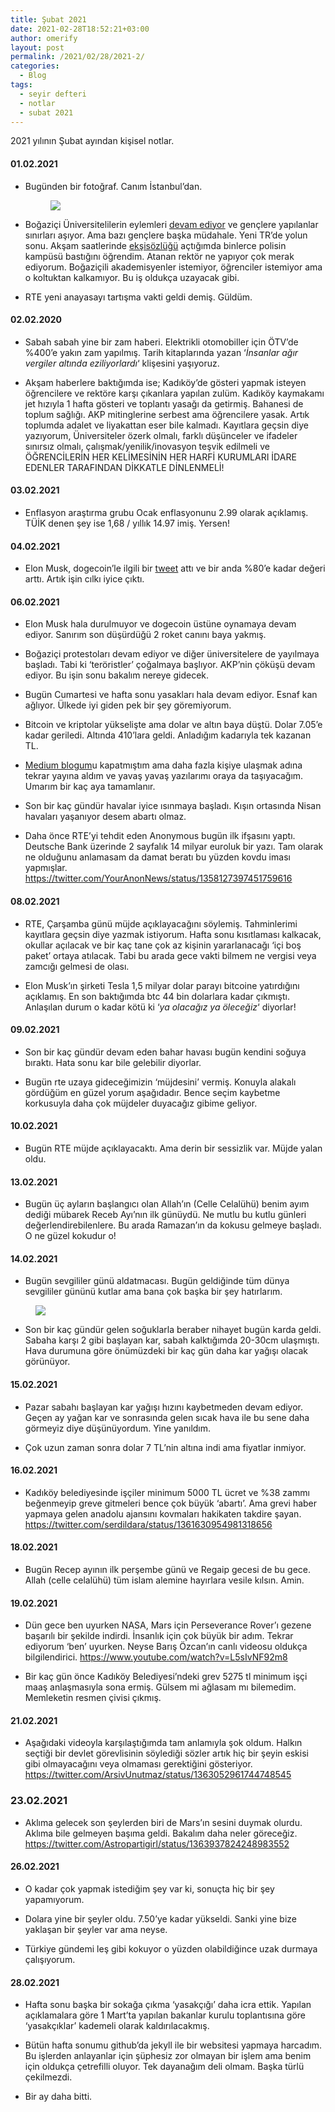 ```yaml
---
title: Şubat 2021
date: 2021-02-28T18:52:21+03:00
author: omerify
layout: post
permalink: /2021/02/28/2021-2/
categories:
  - Blog
tags:
  - seyir defteri
  - notlar
  - subat 2021
---
```


2021 yılının Şubat ayından kişisel notlar.

#### 01.02.2021

  * Bugünden bir fotoğraf. Canım İstanbul&#8217;dan.
    <figure><img src="https://omerify.github.io/blog/assets/img/2021/02/omerify-istanbul-marti-deniz-vapur-topkapi-sarayi-ayasofya-IMG_20210201_140422.jpg" /></figure>

  * Boğaziçi Üniversitelilerin eylemleri <a href="https://twitter.com/boundayanisma/status/1356255668534202376" target="_blank" rel="noreferrer noopener nofollow">devam ediyor</a> ve gençlere yapılanlar sınırları aşıyor. Ama bazı gençlere başka müdahale. Yeni TR&#8217;de yolun sonu. Akşam saatlerinde <a href="https://eksisozluk.com/bogazici-universitesini-polislerin-basmasi--6816965?a=popular" target="_blank" rel="noreferrer noopener nofollow">ekşisözlüğü</a> açtığımda binlerce polisin kampüsü bastığını öğrendim. Atanan rektör ne yapıyor çok merak ediyorum. Boğaziçili akademisyenler istemiyor, öğrenciler istemiyor ama o koltuktan kalkamıyor. Bu iş oldukça uzayacak gibi.

  * RTE yeni anayasayı tartışma vakti geldi demiş. Güldüm.

#### 02.02.2020

  * Sabah sabah yine bir zam haberi. Elektrikli otomobiller için ÖTV&#8217;de %400&#8217;e yakın zam yapılmış. Tarih kitaplarında yazan &#8216;_İnsanlar ağır vergiler altında eziliyorlardı_&#8216; klişesini yaşıyoruz.

  * Akşam haberlere baktığımda ise; Kadıköy&#8217;de gösteri yapmak isteyen öğrencilere ve rektöre karşı çıkanlara yapılan zulüm. Kadıköy kaymakamı jet hızıyla 1 hafta gösteri ve toplantı yasağı da getirmiş. Bahanesi de toplum sağlığı. AKP mitinglerine serbest ama öğrencilere yasak. Artık toplumda adalet ve liyakattan eser bile kalmadı. Kayıtlara geçsin diye yazıyorum, Üniversiteler özerk olmalı, farklı düşünceler ve ifadeler sınırsız olmalı, çalışmak/yenilik/inovasyon teşvik edilmeli ve ÖĞRENCİLERİN HER KELİMESİNİN HER HARFİ KURUMLARI İDARE EDENLER TARAFINDAN DİKKATLE DİNLENMELİ!

#### 03.02.2021

  * Enflasyon araştırma grubu Ocak enflasyonunu 2.99 olarak açıklamış. TÜİK denen şey ise 1,68 / yıllık 14.97 imiş. Yersen!

#### 04.02.2021

  * Elon Musk, dogecoin&#8217;le ilgili bir [tweet](https://twitter.com/elonmusk/status/1357241340313141249) attı ve bir anda %80&#8217;e kadar değeri arttı. Artık işin cılkı iyice çıktı.

#### 06.02.2021

  * Elon Musk hala durulmuyor ve dogecoin üstüne oynamaya devam ediyor. Sanırım son düşürdüğü 2 roket canını baya yakmış.

  * Boğaziçi protestoları devam ediyor ve diğer üniversitelere de yayılmaya başladı. Tabi ki &#8216;teröristler&#8217; çoğalmaya başlıyor. AKP&#8217;nin çöküşü devam ediyor. Bu işin sonu bakalım nereye gidecek.

  * Bugün Cumartesi ve hafta sonu yasakları hala devam ediyor. Esnaf kan ağlıyor. Ülkede iyi giden pek bir şey göremiyorum.

  * Bitcoin ve kriptolar yükselişte ama dolar ve altın baya düştü. Dolar 7.05&#8217;e kadar geriledi. Altında 410&#8217;lara geldi. Anladığım kadarıyla tek kazanan TL.

  * [Medium blogum](https://omerify.com)u kapatmıştım ama daha fazla kişiye ulaşmak adına tekrar yayına aldım ve yavaş yavaş yazılarımı oraya da taşıyacağım. Umarım bir kaç aya tamamlanır.

  * Son bir kaç gündür havalar iyice ısınmaya başladı. Kışın ortasında Nisan havaları yaşanıyor desem abartı olmaz.

  * Daha önce RTE&#8217;yi tehdit eden Anonymous bugün ilk ifşasını yaptı. Deutsche Bank üzerinde 2 sayfalık 14 milyar euroluk bir yazı. Tam olarak ne olduğunu anlamasam da damat beratı bu yüzden kovdu iması yapmışlar.
  https://twitter.com/YourAnonNews/status/1358127397451759616

#### 08.02.2021

  * RTE, Çarşamba günü müjde açıklayacağını söylemiş. Tahminlerimi kayıtlara geçsin diye yazmak istiyorum. Hafta sonu kısıtlaması kalkacak, okullar açılacak ve bir kaç tane çok az kişinin yararlanacağı &#8216;içi boş paket&#8217; ortaya atılacak. Tabi bu arada gece vakti bilmem ne vergisi veya zamcığı gelmesi de olası.

  * Elon Musk&#8217;ın şirketi Tesla 1,5 milyar dolar parayı bitcoine yatırdığını açıklamış. En son baktığımda btc 44 bin dolarlara kadar çıkmıştı. Anlaşılan durum o kadar kötü ki &#8216;_ya olacağız ya öleceğiz_&#8216; diyorlar!

#### 09.02.2021

  * Son bir kaç gündür devam eden bahar havası bugün kendini soğuya bıraktı. Hata sonu kar bile gelebilir diyorlar.

  * Bugün rte uzaya gideceğimizin &#8216;müjdesini&#8217; vermiş. Konuyla alakalı gördüğüm en güzel yorum aşağıdadır. Bence seçim kaybetme korkusuyla daha çok müjdeler duyacağız gibime geliyor.

#### 10.02.2021

  * Bugün RTE müjde açıklayacaktı. Ama derin bir sessizlik var. Müjde yalan oldu.

#### 13.02.2021

  * Bugün üç ayların başlangıcı olan Allah&#8217;ın (Celle Celalühü) benim ayım dediği mübarek Receb Ayı&#8217;nın ilk günüydü. Ne mutlu bu kutlu günleri değerlendirebilenlere. Bu arada Ramazan&#8217;ın da kokusu gelmeye başladı. O ne güzel kokudur o!

#### 14.02.2021

  * Bugün sevgililer günü aldatmacası. Bugün geldiğinde tüm dünya sevgililer gününü kutlar ama bana çok başka bir şey hatırlarım.
  <figure><img src="https://omerify.github.io/blog/assets/img/2021/02/14-subat-2021-kar-telefon-ekran-resmi-IMG_0172.jpg" /></figure>

  * Son bir kaç gündür gelen soğuklarla beraber nihayet bugün karda geldi. Sabaha karşı 2 gibi başlayan kar, sabah kalktığımda 20-30cm ulaşmıştı. Hava durumuna göre önümüzdeki bir kaç gün daha kar yağışı olacak görünüyor.

#### 15.02.2021

  * Pazar sabahı başlayan kar yağışı hızını kaybetmeden devam ediyor. Geçen ay yağan kar ve sonrasında gelen sıcak hava ile bu sene daha görmeyiz diye düşünüyordum. Yine yanıldım.

  * Çok uzun zaman sonra dolar 7 TL&#8217;nin altına indi ama fiyatlar inmiyor.

#### 16.02.2021

  * Kadıköy belediyesinde işçiler minimum 5000 TL ücret ve %38 zammı beğenmeyip greve gitmeleri bence çok büyük &#8216;abartı&#8217;. Ama grevi haber yapmaya gelen anadolu ajansını kovmaları hakikaten takdire şayan.
  https://twitter.com/serdildara/status/1361630954981318656

#### 18.02.2021

  * Bugün Recep ayının ilk perşembe günü ve Regaip gecesi de bu gece. Allah (celle celalühü) tüm islam alemine hayırlara vesile kılsın. Amin.

#### 19.02.2021

  * Dün gece ben uyurken NASA, Mars için Perseverance Rover&#8217;ı gezene başarılı bir şekilde indirdi. İnsanlık için çok büyük bir adım. Tekrar ediyorum &#8216;ben&#8217; uyurken. Neyse Barış Özcan&#8217;ın canlı videosu oldukça bilgilendirici.
  https://www.youtube.com/watch?v=L5sIvNF92m8

  * Bir kaç gün önce Kadıköy Belediyesi&#8217;ndeki grev 5275 tl minimum işçi maaş anlaşmasıyla sona ermiş. Gülsem mi ağlasam mı bilemedim. Memleketin resmen çivisi çıkmış.

#### 21.02.2021

  * Aşağıdaki videoyla karşılaştığımda tam anlamıyla şok oldum. Halkın seçtiği bir devlet görevlisinin söylediği sözler artık hiç bir şeyin eskisi gibi olmayacağını veya olmaması gerektiğini gösteriyor.
  https://twitter.com/ArsivUnutmaz/status/1363052961744748545

### 23.02.2021

  * Aklıma gelecek son şeylerden biri de Mars&#8217;ın sesini duymak olurdu. Aklıma bile gelmeyen başıma geldi. Bakalım daha neler göreceğiz.
  https://twitter.com/Astropartigirl/status/1363937824248983552

#### 26.02.2021

  * O kadar çok yapmak istediğim şey var ki, sonuçta hiç bir şey yapamıyorum.

  * Dolara yine bir şeyler oldu. 7.50&#8217;ye kadar yükseldi. Sanki yine bize yaklaşan bir şeyler var ama neyse.

  * Türkiye gündemi leş gibi kokuyor o yüzden olabildiğince uzak durmaya çalışıyorum.

#### 28.02.2021

  * Hafta sonu başka bir sokağa çıkma &#8216;yasakçığı&#8217; daha icra ettik. Yapılan açıklamalara göre 1 Mart&#8217;ta yapılan bakanlar kurulu toplantısına göre &#8216;yasakçıklar&#8217; kademeli olarak kaldırılacakmış.

  * Bütün hafta sonumu github&#8217;da jekyll ile bir websitesi yapmaya harcadım. Bu işlerden anlayanlar için şüphesiz zor olmayan bir işlem ama benim için oldukça çetrefilli oluyor. Tek dayanağım deli olmam. Başka türlü çekilmezdi.

  * Bir ay daha bitti.
